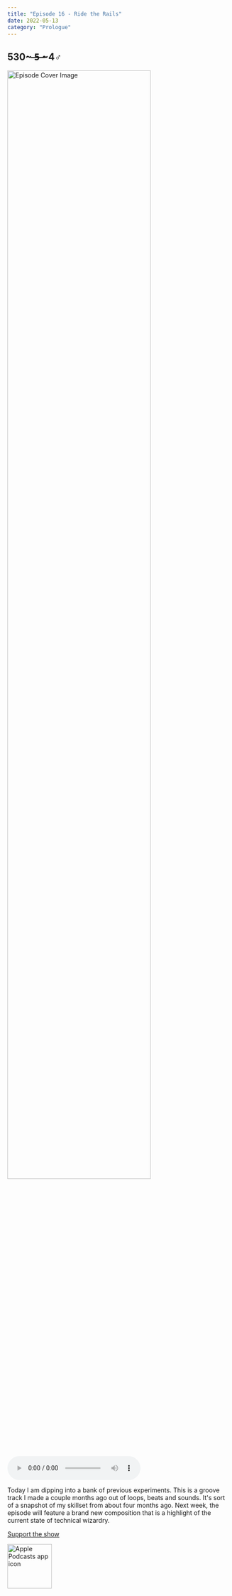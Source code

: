 ```yaml
---
title: "Episode 16 - Ride the Rails"
date: 2022-05-13
category: "Prologue"
---
```

## 530~ ̶5̶ ̶~4♂
<img src="https://artwork.captivate.fm/0981fb4c-a601-4c98-91d5-fa5659071685/60854458c4d1acdf4e1c2f79c4137142d85d78e379bdafbd69bd34c85f5819ad.jpg" alt="Episode Cover Image" width=80%/>
<audio controls>
  <source src="https://podcasts.captivate.fm/media/83ee864c-64af-4854-a322-c6ca7d5f8b5d/10611571-episode-16-ride-the-rails.mp3" type="audio/mpeg">
  Your browser does not support the audio element.
</audio>

<p>Today I am dipping into a bank of previous experiments. This is a groove track I made a couple months ago out of loops, beats and sounds. It&apos;s sort of a snapshot of my skillset from about four months ago. Next week, the episode will feature a brand new composition that is a highlight of the current state of technical wizardry. </p><a rel="payment" href="https://www.paypal.com/donate/?hosted_button_id=WX3GRUK5BHJLS">Support the show</a>

<a href="https://podcasts.apple.com/us/podcast/living-room-music/id1608791560?tscg=30200&itsct=podcast_box_appicon&ls=1&mttnsubad=1608791560" style="display: inline-block;"><img src="https://toolbox.marketingtools.apple.com/api/v2/badges/app-icon-podcasts/standard/en-us" alt="Apple Podcasts app icon" style="width: 100px; height: 100px; vertical-align: middle; object-fit: contain;" /></a>
    